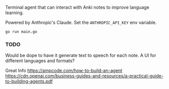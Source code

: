 Terminal agent that can interact with Anki notes to improve language learning.

Powered by Anthropic's Claude. Set the `ANTHROPIC_API_KEY` env variable.
```golang
go run main.go
```
### TODO

Would be dope to have it generate text to speech for each note.
A UI for different languages and formats?

Great Info
https://ampcode.com/how-to-build-an-agent
https://cdn.openai.com/business-guides-and-resources/a-practical-guide-to-building-agents.pdf
